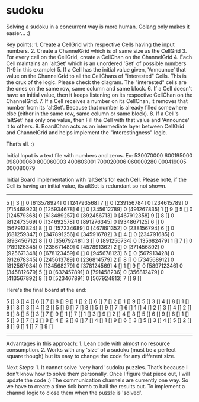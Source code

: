 # sudoku
Solving a sudoku in a concurrent way is more human. Golang only makes it easier…  :)

<diagram>

Key points:
	1. Create a CellGrid with respective Cells having the input numbers.
	2. Create a ChannelGrid which is of same size as the CellGrid
	3. For every cell on the CellGrid, create a CellChan on the ChannelGrid
	4. Each Cell maintains an 'altSet' which is an unordered 'Set' of possible numbers (1-9 in this example)
	5. If a Cell has the initial value given, 'Announce' that value on the ChannelGrid to all the CellChans of "interested" Cells.  This is the crux of the logic.  Please check the diagram.  The "interested" cells are the ones on the same row, same column and same block.
	6. If a Cell doesn't have an initial value, then it keeps listening on its respective CellChan on the ChannelGrid.
	7. If a Cell receives a number on its CellChan, it removes that number from its 'altSet'. Because that number is already filled somewhere else (either in the same row, same column or same block).
	8. If a Cell's 'altSet' has only one value, then Fill the Cell with that value and 'Announce' it to others.
	9. BoardChan acts as an intermediate layer between CellGrid and ChannelGrid and helps implement the "interestingness" logic.

That’s all. :)

Initial Input is a text file with numbers and zeros.  Ex:
530070000
600195000
098000060
800060003
400803001
700020006
060000280
000419005
000080079

Initial Board implementation with 'altSet's for each Cell. Please note, if
the Cell is having an initial value, its altSet is redundant so not shown. 

--------------------------------------------------------------------------------------------------
5 [] 3 [] 0 [613578924] 0 [124793568] 7 [] 0 [239156784] 0 [234615789] 0 [715468923] 0 [125934678]
6 [] 0 [345612789] 0 [491267835] 1 [] 9 [] 5 [] 0 [124579368] 0 [613489257] 0 [892456713]
0 [467912358] 9 [] 8 [] 0 [812473569] 0 [134692578] 0 [891276345] 0 [934867125] 6 [] 0 [567913824]
8 [] 0 [157234689] 0 [467891352] 0 [238156794] 6 [] 0 [681259347] 0 [347891256] 0 [345916782] 3 []
4 [] 0 [234791685] 0 [893456712] 8 [] 0 [356792481] 3 [] 0 [891256734] 0 [135682479] 1 []
7 [] 0 [789126345] 0 [235671489] 0 [457891362] 2 [] 0 [371456892] 0 [925671348] 0 [678123459] 6 []
0 [945678123] 6 [] 0 [567913428] 0 [912678345] 0 [245613789] 0 [236814579] 2 [] 8 [] 0 [734568912]
0 [812567934] 0 [134568279] 0 [378124569] 4 [] 1 [] 9 [] 0 [589712346] 0 [345812679] 5 []
0 [632457891] 0 [791458236] 0 [356812479] 0 [413567892] 8 [] 0 [523467891] 0 [567924813] 7 [] 9 []


Here's the final board at the end:


5 [] 3 [] 4 [] 6 [] 7 [] 8 [] 9 [] 1 [] 2 []
6 [] 7 [] 2 [] 1 [] 9 [] 5 [] 3 [] 4 [] 8 []
1 [] 9 [] 8 [] 3 [] 4 [] 2 [] 5 [] 6 [] 7 []
8 [] 5 [] 9 [] 7 [] 6 [] 1 [] 4 [] 2 [] 3 []
4 [] 2 [] 6 [] 8 [] 5 [] 3 [] 7 [] 9 [] 1 []
7 [] 1 [] 3 [] 9 [] 2 [] 4 [] 8 [] 5 [] 6 []
9 [] 6 [] 1 [] 5 [] 3 [] 7 [] 2 [] 8 [] 4 []
2 [] 8 [] 7 [] 4 [] 1 [] 9 [] 6 [] 3 [] 5 []
3 [] 4 [] 5 [] 2 [] 8 [] 6 [] 1 [] 7 [] 9 []

--------------------------------------------------------------------------------------------------

Advantages in this approach:
	1. Lean code with almost no resource consumption.
	2. Works with any 'size' of a sudoku (must be a perfect square though) but its easy to change the code for any different size.

Next Steps:
	1. It cannot solve 'very hard' sudoku puzzles. That’s because I don't know how to solve them personally. Once I figure that piece out, I will update the code :)
The communication channels are currently one way. So we have to create a time tick bomb to bail the results out.  To implement a channel logic to close them when the puzzle is 'solved'.
